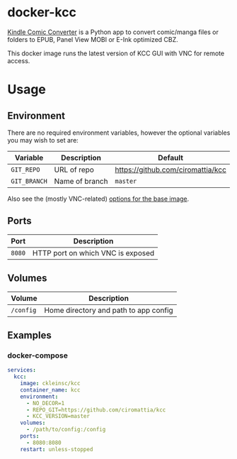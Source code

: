 # docker-kcc

[Kindle Comic Converter](https://github.com/ciromattia/kcc) is a Python app to convert comic/manga files or folders to EPUB, Panel View MOBI or E-Ink optimized CBZ.

This docker image runs the latest version of KCC GUI with VNC for remote access.

# Usage

## Environment

There are no required environment variables, however the optional variables you may wish to set are:

| Variable | Description | Default |
| - | - | - |
| `GIT_REPO` | URL of repo | https://github.com/ciromattia/kcc |
| `GIT_BRANCH` | Name of branch | `master` |

Also see the (mostly VNC-related) [options for the base image](https://github.com/linuxserver/docker-baseimage-kasmvnc?tab=readme-ov-file#options).

## Ports

| Port | Description |
| - | - |
| `8080` | HTTP port on which VNC is exposed |

## Volumes

| Volume | Description |
| - | - |
| `/config` | Home directory and path to app config |

## Examples

### docker-compose

```yml
services:
  kcc:
    image: ckleinsc/kcc
    container_name: kcc
    environment:
      - NO_DECOR=1
      - REPO_GIT=https://github.com/ciromattia/kcc
      - KCC_VERSION=master
    volumes:
      - /path/to/config:/config
    ports:
      - 8080:8080
    restart: unless-stopped
```
